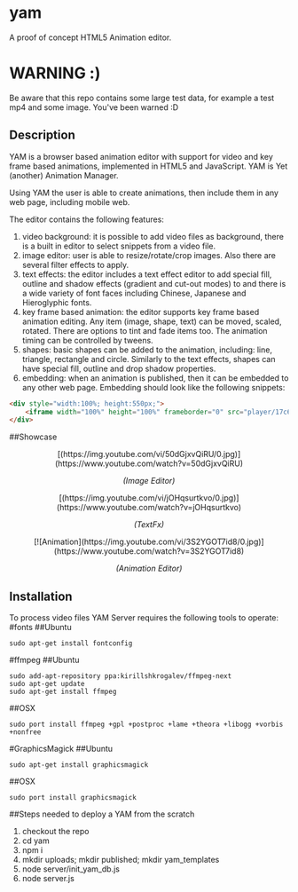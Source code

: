 # yam
A proof of concept HTML5 Animation editor. 

# WARNING :)
Be aware that this repo contains some large test data, for example a test mp4 and some image. You've been warned :D

## Description
YAM is a browser based animation editor with support for video and key frame based animations, implemented in HTML5 and JavaScript. YAM is Yet (another) Animation Manager.

Using YAM the user is able to create animations, then include them in any web page, including mobile web.

The editor contains the following features:

1. video background: it is possible to add video files as background, there is a built in editor to select snippets from a video file. 
2. image editor: user is able to resize/rotate/crop images. Also there are several filter effects to apply.
3. text effects: the editor includes a text effect editor to add special fill, outline and shadow effects (gradient and cut-out modes) to and there is a wide variety of font faces including Chinese, Japanese and Hieroglyphic fonts.
4. key frame based animation: the editor supports key frame based animation editing. Any item (image, shape, text) can be moved, scaled, rotated. There are options to tint and fade items too. The animation timing can be controlled by tweens.
5. shapes: basic shapes can be added to the animation, including: line, triangle, rectangle and circle. Similarly to the text effects, shapes can have special fill, outline and drop shadow properties.
6. embedding: when an animation is published, then it can be embedded to any other web page. Embedding should look like the following snippets:
```html
<div style="width:100%; height:550px;">
	<iframe width="100%" height="100%" frameborder="0" src="player/17c668ab-2a7c-412e-9d7f-0c707f0ef61e"></iframe>
</div>
```
##Showcase

<p align="center">
[(https://img.youtube.com/vi/50dGjxvQiRU/0.jpg)](https://www.youtube.com/watch?v=50dGjxvQiRU)
	<p align="center">
		<em>(Image Editor)</em>
	</p>
</p>
<p align="center">
[(https://img.youtube.com/vi/jOHqsurtkvo/0.jpg)](https://www.youtube.com/watch?v=jOHqsurtkvo)
	<p align="center">
		<em>(TextFx)</em>
	</p>
</p>
<p align="center">
[![Animation](https://img.youtube.com/vi/3S2YGOT7id8/0.jpg)](https://www.youtube.com/watch?v=3S2YGOT7id8)
	<p align="center">
		<em>(Animation Editor)</em>
	</p>
</p>

## Installation

To process video files YAM Server requires the following tools to operate:
#fonts
##Ubuntu
```
sudo apt-get install fontconfig
```
#ffmpeg
##Ubuntu
```
sudo add-apt-repository ppa:kirillshkrogalev/ffmpeg-next
sudo apt-get update
sudo apt-get install ffmpeg
```
##OSX
```
sudo port install ffmpeg +gpl +postproc +lame +theora +libogg +vorbis +nonfree
```
#GraphicsMagick
##Ubuntu
```
sudo apt-get install graphicsmagick
```
##OSX
```
sudo port install graphicsmagick
```
##Steps needed to deploy a YAM from the scratch

1. checkout the repo
2. cd yam
3. npm i
4. mkdir uploads; mkdir published; mkdir yam_templates
5. node server/init_yam_db.js
6. node server.js

